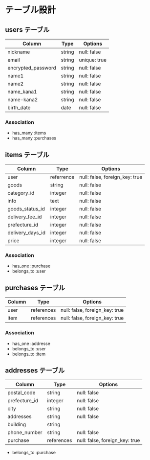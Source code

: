 # テーブル設計

## users テーブル

| Column             | Type   | Options     |
| --------           | ------ | ----------- |
| nickname           | string | null: false |
| email              | string | unique: true |
| encrypted_password | string | null: false |
| name1              | string | null: false |
| name2              | string | null: false |
| name_kana1         | string | null: false |
| name-kana2         | string | null: false |
| birth_date         | date   | null: false |

### Association

- has_many :items
- has_many :purchases


## items テーブル

| Column           | Type       | Options     |
| ------           | ------     | ----------- |
| user             | referrence | null: false, foreign_key: true |
| goods            | string     | null: false |
| category_id      | integer    | null: false |
| info             | text       | null: false |
| goods_status_id  | integer    | null: false |
| delivery_fee_id  | integer    | null: false |
| prefecture_id    | integer    | null: false |
| delivery_days_id | integer    | null: false |
| price            | integer    | null: false |

### Association

- has_one    :purchase
- belongs_to :user

## purchases テーブル

| Column     | Type       | Options                        |
| ------     | ---------- | ------------------------------ |
| user       | references | null: false, foreign_key: true |
| item       | references | null: false, foreign_key: true |

### Association

- has_one    :addresse
- belongs_to :user
- belongs_to :item


## addresses テーブル

| Column        | Type       | Options                        |
| ------        | ---------- | ------------------------------ |
| postal_code   | string     | null: false                    |
| prefecture_id | integer    | null: false                    |
| city          | string     | null: false                    |
| addresses     | string     | null: false                    |
| building      | string     |                                |
| phone_number  | string     | null: false                    |
| purchase      | references | null: false, foreign_key: true |

- belongs_to :purchase